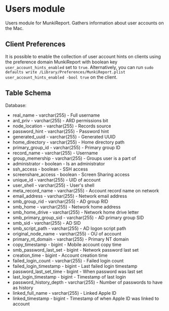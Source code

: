 Users module
==============

Users module for MunkiReport. Gathers information about user accounts on the Mac.

Client Preferences
-----
It is possible to enable the collection of user account hints on clients using the preference domain MunkiReport with boolean key `user_account_hints_enabled` set to `true`. Alternatively, you can run `sudo defaults write /Library/Preferences/MunkiReport.plist user_account_hints_enabled -bool true` on the client.


Table Schema
-----

Database:
* real_name - varchar(255) - Full username
* ard_priv - varchar(255) - ARD permissions bit
* node_location - varchar(255) - Records source
* password_hint - varchar(255) - Password hint
* generated_uuid - varchar(255) - Generated UUID
* home_directory - varchar(255) - Home directory path
* primary_group_id - varchar(255) - Primary group ID
* record_name - varchar(255) - Username
* group_memership - varchar(255) - Groups user is a part of
* administrator - boolean - Is an administrator
* ssh_access - boolean - SSH access
* screenshare_access - boolean - Screen Sharing access
* unique_id - varchar(255) - UID of account
* user_shell - varchar(255) - User's shell
* meta_record_name - varchar(255) - Account record name on network
* email_address - varchar(255) - Network email address
* smb_group_rid - varchar(255) - AD group RID
* smb_home - varchar(255) - Network home address
* smb_home_drive - varchar(255) - Network home drive letter
* smb_primary_group_sid - varchar(255) - AD primary group SID
* smb_sid - varchar(255) - AD SID
* smb_script_path - varchar(255) - AD logon script path
* original_node_name - varchar(255) - OU of account
* primary_nt_domain - varchar(255) - Primary NT domain
* copy_timestamp - bigint - Mobile account copy time
* smb_password_last_set - bigint - Network password last set
* creation_time - bigint - Account creation time
* failed_login_count - varchar(255) - Failed login count
* failed_login_timestamp - bigint - Last failed login timestamp
* password_last_set_time - bigint - When password was last set
* last_login_timestamp - bigint - Timestamp of last login
* password_history_depth - varchar(255) - Number of passwords to have as history
* linked_full_name - varchar(255) - Linked Apple ID
* linked_timestamp - bigint - Timestamp of when Apple ID was linked to account


